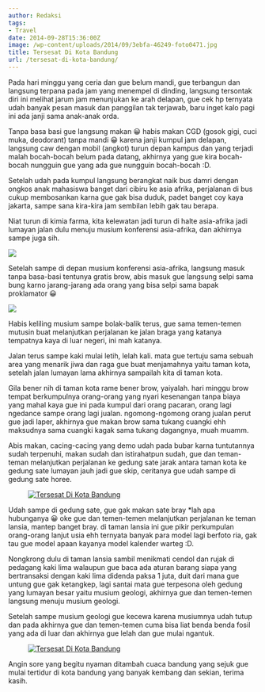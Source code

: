 ```yaml
---
author: Redaksi
tags:
- Travel
date: 2014-09-28T15:36:00Z
image: /wp-content/uploads/2014/09/3ebfa-46249-foto0471.jpg
title: Tersesat Di Kota Bandung
url: /tersesat-di-kota-bandung/
---
```


<p class="has-drop-cap">
  Pada hari minggu yang ceria dan gue belum mandi, gue terbangun dan langsung terpana pada jam yang menempel di dinding, langsung tersontak diri ini melihat jarum jam menunjukan ke arah delapan, gue cek hp ternyata udah banyak pesan masuk dan panggilan tak terjawab, baru inget kalo pagi ini ada janji sama anak-anak orda.
</p>

Tanpa basa basi gue langsung makan 😀 habis makan CGD (gosok gigi, cuci muka, deodorant) tanpa mandi 😀 karena janji kumpul jam delapan, langsung caw dengan mobil (angkot) turun depan kampus dan yang terjadi malah bocah-bocah belum pada datang, akhirnya yang gue kira bocah-bocah nungguin gue yang ada gue nungguin bocah-bocah :D.

Setelah udah pada kumpul langsung berangkat naik bus damri dengan ongkos anak mahasiswa banget dari cibiru ke asia afrika, perjalanan di bus cukup membosankan karna gue gak bisa duduk, padet banget coy kaya jakarta, sampe sana kira-kira jam sembilan lebih gak tau berapa.

Niat turun di kimia farma, kita kelewatan jadi turun di halte asia-afrika jadi lumayan jalan dulu menuju musium konferensi asia-afrika, dan akhirnya sampe juga sih.

![](/wp-content/uploads/2014/09/28729-6ceb3-foto0400.jpg)

Setelah sampe di depan musium konferensi asia-afrika, langsung masuk tanpa basa-basi tentunya gratis brow, abis masuk gue langsung selpi sama bung karno jarang-jarang ada orang yang bisa selpi sama bapak proklamator 😀

![](/wp-content/uploads/2014/09/db306-2e8d7-foto0517.jpg)

Habis keliling musium sampe bolak-balik terus, gue sama temen-temen mutusin buat melanjutkan perjalanan ke jalan braga yang katanya tempatnya kaya di luar negeri, ini mah katanya.

Jalan terus sampe kaki mulai letih, lelah kali. mata gue tertuju sama sebuah area yang menarik jiwa dan raga gue buat menjamahnya yaitu taman kota, setelah jalan lumayan lama akhirnya sampailah kita di taman kota.

Gila bener nih di taman kota rame bener brow, yaiyalah. hari minggu brow tempat berkumpulnya orang-orang yang nyari kesenangan tanpa biaya yang mahal kaya gue ini pada kumpul dari orang pacaran, orang lagi ngedance sampe orang lagi jualan. ngomong-ngomong orang jualan perut gue jadi laper, akhirnya gue makan brow sama tukang cuangki ehh maksudnya sama cuangki kagak sama tukang dagangnya, muah muamm.

Abis makan, cacing-cacing yang demo udah pada bubar karna tuntutannya sudah terpenuhi, makan sudah dan istirahatpun sudah, gue dan teman-teman melanjutkan perjalanan ke gedung sate jarak antara taman kota ke gedung sate lumayan jauh jadi gue skip, ceritanya gue udah sampe di gedung sate horee.

<div class="wp-block-image">
  <figure class="aligncenter size-large"><a href="https://wildanfauzyart.files.wordpress.com/2014/09/28729-6ceb3-foto0400.jpg?w=768"><img src="https://wildanfauzyart.files.wordpress.com/2014/09/28729-6ceb3-foto0400.jpg?w=768" alt="Tersesat Di Kota Bandung" data-recalc-dims="1" /></a></figure>
</div>

Udah sampe di gedung sate, gue gak makan sate bray *lah apa hubunganya 😀 oke gue dan temen-temen melanjutkan perjalanan ke teman lansia, mantep banget bray. di taman lansia ini gue pikir perkumpulan orang-orang lanjut usia ehh ternyata banyak para model lagi berfoto ria, gak tau gue model apaan kayanya model kalender warteg :D.

Nongkrong dulu di taman lansia sambil menikmati cendol dan rujak di pedagang kaki lima walaupun gue baca ada aturan barang siapa yang bertransaksi dengan kaki lima didenda paksa 1 juta, duit dari mana gue untung gue gak ketangkep, lagi santai mata gue terpesona oleh gedung yang lumayan besar yaitu musium geologi, akhirnya gue dan temen-temen langsung menuju musium geologi.

Setelah sampe musium geologi gue kecewa karena musiumnya udah tutup dan pada akhirnya gue dan temen-temen cuma bisa liat benda benda fosil yang ada di luar dan akhirnya gue lelah dan gue mulai ngantuk.

<div class="wp-block-image">
  <figure class="aligncenter"><a href="http://wildanfauzyart.files.wordpress.com/2014/09/3ebfa-46249-foto0471.jpg"><img src="https://wildanfauzyart.files.wordpress.com/2020/04/b0c17-46249-foto0471.jpg?w=768" alt="Tersesat Di Kota Bandung" data-recalc-dims="1" /></a></figure>
</div>

Angin sore yang begitu nyaman ditambah cuaca bandung yang sejuk gue mulai tertidur di kota bandung yang banyak kembang dan sekian, terima kasih.